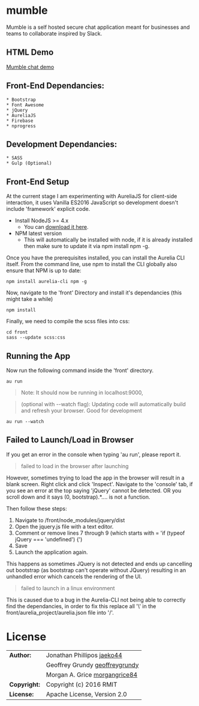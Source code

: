 # mumble

Mumble is a self hosted secure chat application meant for businesses and teams to collaborate inspired by Slack.

## HTML Demo
[Mumble chat demo](http://mumble.philipos.me:9000)

## Front-End Dependancies:
```
* Bootstrap
* Font Awesome
* jQuery
* AureliaJS
* Firebase
* nprogress
```

## Development Dependancies:
```
* SASS
* Gulp (Optional)
```


## Front-End Setup

At the current stage I am experimenting with AureliaJS for client-side interaction, it uses Vanilla ES2016 JavaScript so development doesn't
include 'framework' explicit code. 

* Install NodeJS >= 4.x
    * You can [download it here](https://nodejs.org/en/).
* NPM latest version
    * This will automatically be installed with node, if it is already installed then make sure to update it via npm install npm -g.

Once you have the prerequisites installed, you can install the Aurelia CLI itself. From the command line, use npm to install the CLI globally also ensure that NPM is up to date:

```
npm install aurelia-cli npm -g

```
Now, navigate to the 'front' Directory and install it's dependancies (this might take a while)

```
npm install
```

Finally, we need to compile the scss files into css:
```
cd front
sass --update scss:css
```

## Running the App

Now run the following command inside the 'front' directory.

```
au run 
```

> Note: It should now be running in localhost:9000, 

> (optional with --watch flag): Updating code will automatically build and refresh your browser. Good for development
```
au run --watch
```

## Failed to Launch/Load in Browser

If you get an error in the console when typing 'au run', please report it.

> failed to load in the browser after launching

However, sometimes trying to load the app in the browser will result in a blank screen. Right click and click 'Inspect'.
Navigate to the 'console' tab, if you see an error at the top saying 'jQuery' cannot be detected. OR you scroll down and it says (0, bootstrap).*.... is not a function. 

Then follow these steps: 

1. Navigate to /front/node_modules/jquery/dist
2. Open the jquery.js file with a text editor.
3. Comment or remove lines 7 through 9 (which starts with = 'if (typeof jQuery === 'undefined') {')
4. Save
5. Launch the application again.

This happens as sometimes JQuery is not detected and ends up cancelling out bootstrap (as bootstrap can't operate without JQuery) resulting in an unhandled error which 
cancels the rendering of the UI.

> failed to launch in a linux environment

This is caused due to a bug in the Aurelia-CLI not being able to correctly find the dependancies, in order to fix this replace all '\\' in the front/aurelia_project/aurelia.json file into '/'.


# License

|                      |                                          |
|:---------------------|:-----------------------------------------|
| **Author:**          | Jonathan Phillipos [jaeko44](https://github.com/jaeko44)
| 	                   | Geoffrey Grundy [geoffreygrundy](https://github.com/geoffreygrundy)
| 	                   | Morgan A. Grice [morgangrice84](https://github.com/morgangrice84)
| **Copyright:**       | Copyright (c) 2016 RMIT
| **License:**         | Apache License, Version 2.0

